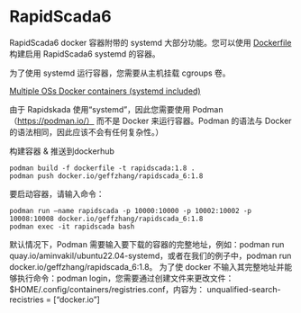 # RapidScada6

RapidScada6 docker 容器附带的 systemd 大部分功能。您可以使用 [Dockerfile](./dockerfile) 构建启用 RapidScada6 systemd 的容器。

为了使用 systemd 运行容器，您需要从主机挂载 cgroups 卷。 

[Multiple OSs Docker containers (systemd included)](https://github.com/aminvakil/docker-os-systemd)

由于 Rapidskada 使用“systemd”，因此您需要使用 Podman （https://podman.io/） 而不是 Docker 来运行容器。Podman 的语法与 Docker 的语法相同，因此应该不会有任何复杂性。） 

构建容器 & 推送到dockerhub 
```
podman build -f dockerfile -t rapidscada:1.8 .
podman push docker.io/geffzhang/rapidscada_6:1.8

```
要启动容器，请输入命令： 
```
podman run –name rapidscada -p 10000:10000 -p 10002:10002 -p 10008:10008 docker.io/geffzhang/rapidscada_6:1.8
podman exec -it rapidscada bash
```
 
默认情况下，Podman 需要输入要下载的容器的完整地址，例如：podman run quay.io/aminvakil/ubuntu22.04-systemd，或者在我们的例子中，podman run docker.io/geffzhang/rapidscada_6:1.8。
为了使 docker 不输入其完整地址并能够执行命令：podman login，您需要通过创建文件来更改文件：$HOME/.config/containers/registries.conf，内容为：
unqualified-search-recistries = [“docker.io”]